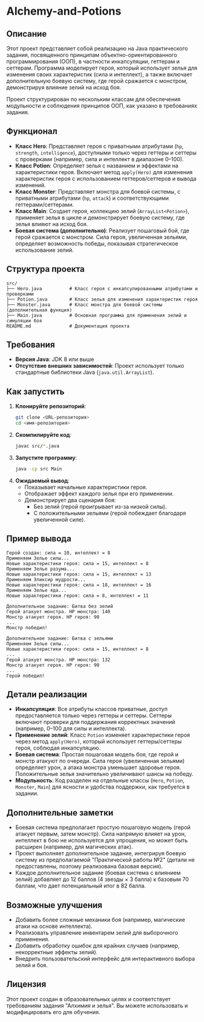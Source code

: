 # Alchemy-and-Potions

## Описание
Этот проект представляет собой реализацию на Java практического задания, посвященного принципам объектно-ориентированного программирования (ООП), в частности инкапсуляции, геттерам и сеттерам. Программа моделирует героя, который использует зелья для изменения своих характеристик (сила и интеллект), а также включает дополнительную боевую систему, где герой сражается с монстром, демонстрируя влияние зелий на исход боя.

Проект структурирован по нескольким классам для обеспечения модульности и соблюдения принципов ООП, как указано в требованиях задания.

## Функционал
- **Класс Hero**: Представляет героя с приватными атрибутами (`hp`, `strength`, `intelligence`), доступными только через геттеры и сеттеры с проверками (например, сила и интеллект в диапазоне 0–100).
- **Класс Potion**: Определяет зелья с названием и эффектами на характеристики героя. Включает метод `apply(Hero)` для изменения характеристик героя с использованием геттеров/сеттеров и вывода изменений.
- **Класс Monster**: Представляет монстра для боевой системы, с приватными атрибутами (`hp`, `attack`) и соответствующими геттерами/сеттерами.
- **Класс Main**: Создает героя, коллекцию зелий (`ArrayList<Potion>`), применяет зелья в цикле и демонстрирует боевую систему, где зелья влияют на исход боя.
- **Боевая система (дополнительно)**: Реализует пошаговый бой, где герой сражается с монстром. Сила героя, увеличенная зельями, определяет возможность победы, показывая стратегическое использование зелий.

## Структура проекта
```
src/
├── Hero.java          # Класс героя с инкапсулированными атрибутами и проверками
├── Potion.java        # Класс зелья для изменения характеристик героя
├── Monster.java       # Класс монстра для боевой системы (дополнительная функция)
├── Main.java          # Основная программа для применения зелий и симуляции боя
README.md              # Документация проекта
```

## Требования
- **Версия Java**: JDK 8 или выше
- **Отсутствие внешних зависимостей**: Проект использует только стандартные библиотеки Java (`java.util.ArrayList`).

## Как запустить
1. **Клонируйте репозиторий**:
   ```bash
   git clone <URL-репозитория>
   cd <имя-репозитория>
   ```
2. **Скомпилируйте код**:
   ```bash
   javac src/*.java
   ```
3. **Запустите программу**:
   ```bash
   java -cp src Main
   ```
4. **Ожидаемый вывод**:
   - Показывает начальные характеристики героя.
   - Отображает эффект каждого зелья при его применении.
   - Демонстрирует два сценария боя:
     - Без зелий (герой проигрывает из-за низкой силы).
     - С положительными зельями (герой побеждает благодаря увеличенной силе).

## Пример вывода
```
Герой создан: сила = 10, интеллект = 8
Применяем Зелье силы...
Новые характеристики героя: сила = 15, интеллект = 8
Применяем Зелье разума...
Новые характеристики героя: сила = 15, интеллект = 13
Применяем Эликсир мудрости...
Новые характеристики героя: сила = 18, интеллект = 16
Применяем Зелье яда...
Новые характеристики героя: сила = 8, интеллект = 11

Дополнительное задание: Битва без зелий
Герой атакует монстра. HP монстра: 140
Монстр атакует героя. HP героя: 90
...
Монстр победил!

Дополнительное задание: Битва с зельями
Применяем Зелье силы...
Новые характеристики героя: сила = 15, интеллект = 8
...
Герой атакует монстра. HP монстра: 132
Монстр атакует героя. HP героя: 90
...
Герой победил!
```

## Детали реализации
- **Инкапсуляция**: Все атрибуты классов приватные, доступ предоставляется только через геттеры и сеттеры. Сеттеры включают проверки для поддержания корректных значений (например, 0–100 для силы и интеллекта).
- **Применение зелий**: Класс `Potion` изменяет характеристики героя через метод `apply(Hero)`, который использует геттеры/сеттеры героя, соблюдая инкапсуляцию.
- **Боевая система**: Простая пошаговая модель боя, где герой и монстр атакуют по очереди. Сила героя (увеличенная зельями) определяет урон, а атака монстра уменьшает здоровье героя. Положительные зелья значительно увеличивают шансы на победу.
- **Модульность**: Код разделен на отдельные классы (`Hero`, `Potion`, `Monster`, `Main`) для ясности и удобства поддержки, как требуется в задании.

## Дополнительные заметки
- Боевая система предполагает простую пошаговую модель (герой атакует первым, затем монстр). Сила напрямую влияет на урон, интеллект в бою не используется для упрощения, но может быть расширен (например, для магических атак).
- Проект выполняет дополнительное задание, интегрируя боевую систему из предполагаемой "Практической работы №2" (детали не предоставлены, поэтому реализована базовая версия).
- Каждое дополнительное задание (боевая система с влиянием зелий) добавляет до 12 баллов (4 звезды × 3 балла) к базовым 70 баллам, что дает потенциальный итог в 82 балла.

## Возможные улучшения
- Добавить более сложные механики боя (например, магические атаки на основе интеллекта).
- Реализовать управление инвентарем зелий для выборочного применения.
- Добавить обработку ошибок для крайних случаев (например, некорректные эффекты зелий).
- Внедрить пользовательский интерфейс для интерактивного выбора зелий и боя.

## Лицензия
Этот проект создан в образовательных целях и соответствует требованиям задания "Алхимия и зелья". Вы можете использовать и модифицировать его для обучения.
